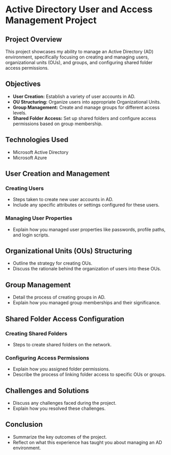 # Active Directory User and Access Management Project

## Project Overview
This project showcases my ability to manage an Active Directory (AD) environment, specifically focusing on creating and managing users, organizational units (OUs), and groups, and configuring shared folder access permissions.

## Objectives
- **User Creation:** Establish a variety of user accounts in AD.
- **OU Structuring:** Organize users into appropriate Organizational Units.
- **Group Management:** Create and manage groups for different access levels.
- **Shared Folder Access:** Set up shared folders and configure access permissions based on group membership.

## Technologies Used
- Microsoft Active Directory
- Microsoft Azure

## User Creation and Management

### Creating Users
- Steps taken to create new user accounts in AD.
- Include any specific attributes or settings configured for these users.

### Managing User Properties
- Explain how you managed user properties like passwords, profile paths, and login scripts.

## Organizational Units (OUs) Structuring

- Outline the strategy for creating OUs.
- Discuss the rationale behind the organization of users into these OUs.

## Group Management

- Detail the process of creating groups in AD.
- Explain how you managed group memberships and their significance.

## Shared Folder Access Configuration

### Creating Shared Folders
- Steps to create shared folders on the network.

### Configuring Access Permissions
- Explain how you assigned folder permissions.
- Describe the process of linking folder access to specific OUs or groups.

## Challenges and Solutions

- Discuss any challenges faced during the project.
- Explain how you resolved these challenges.

## Conclusion

- Summarize the key outcomes of the project.
- Reflect on what this experience has taught you about managing an AD environment.


